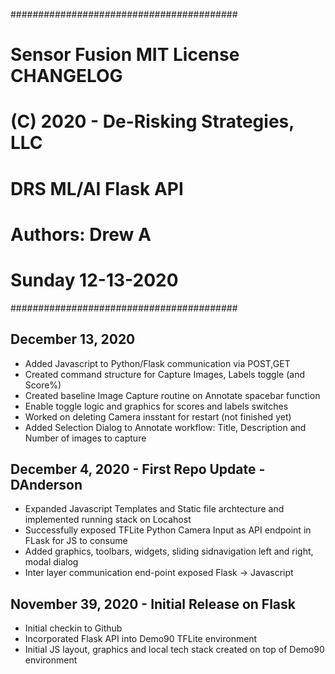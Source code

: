#########################################
# Sensor Fusion MIT License	 CHANGELOG  #
# (C) 2020 - De-Risking Strategies, LLC #
# DRS ML/AI Flask API                   #
# Authors:  Drew A                      #
# Sunday 12-13-2020                     #
#########################################

 
## December 13, 2020
- Added Javascript to Python/Flask communication via POST,GET
- Created command structure for Capture Images, Labels toggle (and Score%)
- Created baseline Image Capture routine on Annotate spacebar function
- Enable toggle logic and graphics for scores and labels switches
- Worked on deleting Camera insstant for restart (not finished yet)
- Added Selection Dialog to Annotate workflow: Title, Description and Number of images to capture

## December 4, 2020 - First Repo Update - DAnderson
- Expanded Javascript Templates and Static file archtecture and implemented running stack on Locahost
- Successfully exposed TFLite Python Camera Input as API endpoint in FLask for JS to consume
- Added graphics, toolbars, widgets, sliding sidnavigation left and right, modal dialog
- Inter layer communication end-point exposed Flask -> Javascript

## November 39, 2020 - Initial Release on Flask
- Initial checkin to Github
- Incorporated Flask API into Demo90 TFLite environment
- Initial JS layout, graphics and local tech stack created on top of Demo90 environment
